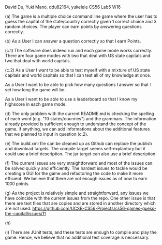 David Du, Yuki Mano, ddu82164, yukelele CS56 Lab5 W16

(a) The game is a multiple choice command line game where the user has to guess the capital of the state/country correctly given 1 correct choice and 3 random choices. The player can earn points by answering questions correctly.

(b) As a User I can answer a question correctly so that I earn Points.

(c.1) The software does indeed run and each game mode works correctly. There are four game modes with two that deal with US state capitals and two that deal with world capitals.

(c.2) As a User I want to be able to test myself with a mixture of US state capitals and world capitals so that I can test all of my knowledge at once.

 As a User I want to be able to pick how many questions I answer so that I set how long the game will be. 

 As a User I want to be able to use a leaderboard so that I know my highscore in each game mode.

(d) The only problem with the current README.md is checking the spelling of each word (e.g. "10 states/counries") and the grammars. The information already provided is sufficient enough to understand the concept of the game. If anything, we can add informations about the additional features that we planned to input in question (c.2). 

(e) The build.xml file can be cleaned up as Github can replace the publish and download targets. The compile target seems self-explantory but it could use a brief description. The jar target can also use a brief description.

(f) The current issues are very straightforward and most of the issues can be solved quickly and efficiently. The hardest issues to tackle would be creating a GUI for the game and refactoring the code to make it more efficient. We believe that there are not enough issues as of now to earn 1000 points.

(g) As the project is relatively simple and straightforward, any issues we have coincide with the current issues from the repo. One other issue is that there are text files that are copies and are stored in another directory which are not used.
https://github.com/UCSB-CS56-Projects/cs56-games-guess-the-capital/issues/11

(h) 

(i) There are JUnit tests, and these tests are enough to compile and play the game. Hence, we believe that no additional test coverage is neccessary.  